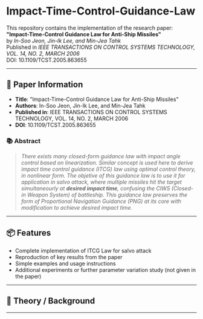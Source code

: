 # 
# Impact-Time-Control-Guidance-Law
This repository contains the implementation of the research paper:  
**"Impact-Time-Control Guidance Law for Anti-Ship Missiles"**  
by *In-Soo Jeon, Jin-Ik Lee, and Min-Jea Tahk*  
Published in *IEEE TRANSACTIONS ON CONTROL SYSTEMS TECHNOLOGY, VOL. 14, NO. 2, MARCH 2006*  
DOI: 10.1109/TCST.2005.863655

---

## 📄 Paper Information

- **Title**: "Impact-Time-Control Guidance Law for Anti-Ship Missiles"
- **Authors**: In-Soo Jeon, Jin-Ik Lee, and Min-Jea Tahk
- **Published in**: IEEE TRANSACTIONS ON CONTROL SYSTEMS TECHNOLOGY, VOL. 14, NO. 2, MARCH 2006
- **DOI**: 10.1109/TCST.2005.863655

### 📚 Abstract

> *There exists many closed-form guidance law with impact angle control based on linearization. Similar concept is used here to derive impact time control guidance (ITCG) law using optimal control theory, in nonlinear form. The objetive of this guidance law is to use it for application in salvo attack, where multiple missiles hit the target simultaneourly at **desired impact time**, confusing the CIWS (Closed-in Weapon System) of battleship. This guidance law preserves the form of Proportional Navigation Guidance (PNG) at its core with modification to achieve desired impact time.*

---

## 📦 Features

- Complete implementation of ITCG Law for salvo attack
- Reproduction of key results from the paper
- Simple examples and usage instructions
- Additional experiments or further parameter variation study (not given in the paper)

---

## 🧠 Theory / Background


---




